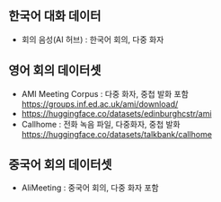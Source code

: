 ## 한국어 대화 데이터
- 회의 음성(AI 허브) : 한국어 회의, 다중 화자

## 영어 회의 데이터셋
- AMI Meeting Corpus : 다중 화자, 중첩 발화 포함 https://groups.inf.ed.ac.uk/ami/download/
-   https://huggingface.co/datasets/edinburghcstr/ami
- Callhome : 전화 녹음 파일, 다중화자, 중첩 발화  https://huggingface.co/datasets/talkbank/callhome

## 중국어 회의 데이터셋
- AliMeeting : 중국어 회의, 다중 화자 포함
